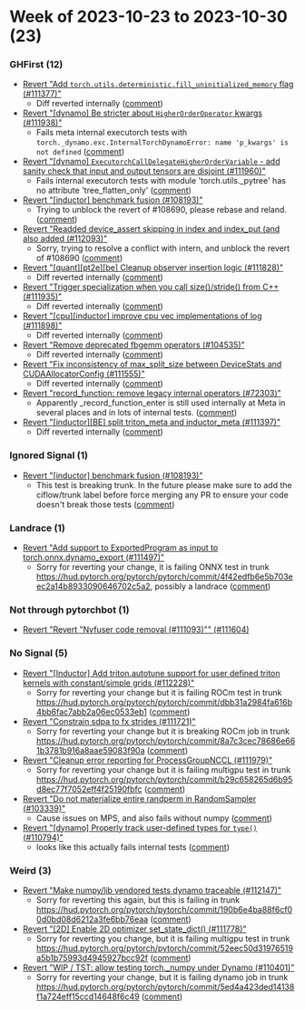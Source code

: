 # Week of 2023-10-23 to 2023-10-30 (23)

### GHFirst (12)

- [Revert "Add `torch.utils.deterministic.fill_uninitialized_memory` flag (#111377)"](https://github.com/pytorch/pytorch/commit/ace2713d1eee0fc6a6c110782cf60a9b8aff6a69)
  - Diff reverted internally ([comment](https://github.com/pytorch/pytorch/pull/111377#issuecomment-1784179040))
- [Revert "[dynamo] Be stricter about `HigherOrderOperator` kwargs (#111938)"](https://github.com/pytorch/pytorch/commit/c67236a05de55e04eb3e9c8a1087bf13b19324ac)
  - Fails meta internal executorch tests with `torch._dynamo.exc.InternalTorchDynamoError: name 'p_kwargs' is not defined` ([comment](https://github.com/pytorch/pytorch/pull/111938#issuecomment-1783538268))
- [Revert "[dynamo] `ExecutorchCallDelegateHigherOrderVariable` - add sanity check that input and output tensors are disjoint (#111960)"](https://github.com/pytorch/pytorch/commit/089e7aa4ac97a6557b488e4d4020dc10656d91ef)
  - Fails internal executorch tests with module 'torch.utils._pytree' has no attribute 'tree_flatten_only' ([comment](https://github.com/pytorch/pytorch/pull/111960#issuecomment-1783532843))
- [Revert "[inductor] benchmark fusion (#108193)"](https://github.com/pytorch/pytorch/commit/64fd027f2e0ee743235f9339f97b3a9224527cae)
  - Trying to unblock the revert of #108690, please rebase and reland. ([comment](https://github.com/pytorch/pytorch/pull/108193#issuecomment-1782157638))
- [Revert "Readded device_assert skipping in index and index_put (and also added (#112093)"](https://github.com/pytorch/pytorch/commit/0a3199dd7e12b6515bc6f3952b927f7b7f761aac)
  - Sorry, trying to resolve a conflict with intern, and unblock the revert of #108690 ([comment](https://github.com/pytorch/pytorch/pull/112093#issuecomment-1782154814))
- [Revert "[quant][pt2e][be] Cleanup observer insertion logic (#111828)"](https://github.com/pytorch/pytorch/commit/797d7100de3dd22db097225bd1e700ce4f047158)
  - Diff reverted internally ([comment](https://github.com/pytorch/pytorch/pull/111828#issuecomment-1782154648))
- [Revert "Trigger specialization when you call size()/stride() from C++ (#111935)"](https://github.com/pytorch/pytorch/commit/22221c6d60613e498aa67b7f7f0f83ec97e35b8a)
  - Diff reverted internally ([comment](https://github.com/pytorch/pytorch/pull/111935#issuecomment-1782107024))
- [Revert "[cpu][inductor] improve cpu vec implementations of log (#111898)"](https://github.com/pytorch/pytorch/commit/d641450180f483e772d51dce57b1f050c19b10df)
  - Diff reverted internally ([comment](https://github.com/pytorch/pytorch/pull/111898#issuecomment-1780263780))
- [Revert "Remove deprecated fbgemm operators (#104535)"](https://github.com/pytorch/pytorch/commit/5ce8002d24d357a259598937d13e1b8ab3bcdcab)
  - Diff reverted internally ([comment](https://github.com/pytorch/pytorch/pull/104535#issuecomment-1779650412))
- [Revert "Fix inconsistency of max_split_size between DeviceStats and CUDAAllocatorConfig (#111555)"](https://github.com/pytorch/pytorch/commit/247f39f6039deffebb49b3fbe41b29d9e3a6bfb4)
  - Diff reverted internally ([comment](https://github.com/pytorch/pytorch/pull/111555#issuecomment-1779438172))
- [Revert "record_function: remove legacy internal operators (#72303)"](https://github.com/pytorch/pytorch/commit/b0087b4cf7a523921050eeb223eaf8bc27f185f9)
  - Apparently _record_function_enter is still used internally at Meta in several places and in lots of internal tests. ([comment](https://github.com/pytorch/pytorch/pull/72303#issuecomment-1777942975))
- [Revert "[inductor][BE] split triton_meta and inductor_meta (#111397)"](https://github.com/pytorch/pytorch/commit/e62c887babea75b4966c4ec3cef292229df81076)
  - Diff reverted internally ([comment](https://github.com/pytorch/pytorch/pull/111397#issuecomment-1776282039))

### Ignored Signal (1)

- [Revert "[inductor] benchmark fusion (#108193)"](https://github.com/pytorch/pytorch/commit/485cc0faaef207736b988045df06e197852e4933)
  - This test is breaking trunk. In the future please make sure to add the ciflow/trunk label before force merging any PR to ensure your code doesn't break those tests ([comment](https://github.com/pytorch/pytorch/pull/108193#issuecomment-1781473282))

### Landrace (1)

- [Revert "Add support to ExportedProgram as input to torch.onnx.dynamo_export (#111497)"](https://github.com/pytorch/pytorch/commit/5120c97f326704054f2f2de18910d8deed2a3e58)
  - Sorry for reverting your change, it is failing ONNX test in trunk https://hud.pytorch.org/pytorch/pytorch/commit/4f42edfb6e5b703eec2a14b8933090646702c5a2, possibly a landrace ([comment](https://github.com/pytorch/pytorch/pull/111497#issuecomment-1778519212))

### Not through pytorchbot (1)

- [Revert "Revert "Nvfuser code removal (#111093)"" (#111604)](https://github.com/pytorch/pytorch/commit/39c09d4da66d8a52de5f44701aab46a72b568d0d)

### No Signal (5)

- [Revert "[Inductor] Add triton.autotune support for user defined triton kernels with constant/simple grids (#112228)"](https://github.com/pytorch/pytorch/commit/8d44999183e564e849519215f423a8ea5c4918ea)
  - Sorry for reverting your change but it is failing ROCm test in trunk https://hud.pytorch.org/pytorch/pytorch/commit/dbb31a2984fa616b4bb6fac7abb2a06ec0533eb1 ([comment](https://github.com/pytorch/pytorch/pull/112228#issuecomment-1783660326))
- [Revert "Constrain sdpa to fx strides (#111721)"](https://github.com/pytorch/pytorch/commit/55ab9932f508466bc3f3e2c96de24dce07e27130)
  - Sorry for reverting your change but it is breaking ROCm job in trunk https://hud.pytorch.org/pytorch/pytorch/commit/8a7c3cec78686e661b3781b916a8aae59083f90a ([comment](https://github.com/pytorch/pytorch/pull/111721#issuecomment-1782064133))
- [Revert "Cleanup error reporting for ProcessGroupNCCL (#111979)"](https://github.com/pytorch/pytorch/commit/abe172e268b007a0b59cfaa1b19cb0b822eaf52a)
  - Sorry for reverting your change but it is failing multigpu test in trunk https://hud.pytorch.org/pytorch/pytorch/commit/b29c658265d6b95d8ec77f7052eff4f25190fbfc ([comment](https://github.com/pytorch/pytorch/pull/111979#issuecomment-1781919184))
- [Revert "Do not materialize entire randperm in RandomSampler (#103339)"](https://github.com/pytorch/pytorch/commit/3a284dae30e1de15d18372c6b448ac67c13d9040)
  - Cause issues on MPS, and also fails without numpy ([comment](https://github.com/pytorch/pytorch/pull/103339#issuecomment-1781705172))
- [Revert "[dynamo] Properly track user-defined types for `type()` (#110794)"](https://github.com/pytorch/pytorch/commit/53444687120b47be9af2fa0e758d3319d8be3d2c)
  - looks like this actually fails internal tests ([comment](https://github.com/pytorch/pytorch/pull/110794#issuecomment-1778002262))

### Weird (3)

- [Revert "Make numpy/lib vendored tests dynamo traceable (#112147)"](https://github.com/pytorch/pytorch/commit/4a94f77c8ec9346e05862cdf0d552e77f34d0e79)
  - Sorry for reverting this again, but this is failing in trunk https://hud.pytorch.org/pytorch/pytorch/commit/190b6e4ba88f6cf00d0bd08d6212a3fe6bb76eaa ([comment](https://github.com/pytorch/pytorch/pull/112147#issuecomment-1782056995))
- [Revert "[2D] Enable 2D optimizer set_state_dict() (#111778)"](https://github.com/pytorch/pytorch/commit/d8e19bb03a42e0c8507aca337a2805d8354f000a)
  - Sorry for reverting you change, but it is failing multigpu test in trunk https://hud.pytorch.org/pytorch/pytorch/commit/52eec50d31976519a5b1b75993d4945927bcc92f ([comment](https://github.com/pytorch/pytorch/pull/111778#issuecomment-1780227820))
- [Revert "WIP / TST: allow testing torch._numpy under Dynamo (#110401)"](https://github.com/pytorch/pytorch/commit/7e654c8f885907a5d0eeedb2d7c71c4909f9500c)
  - Sorry for reverting your change, but it is failing dynamo job in trunk https://hud.pytorch.org/pytorch/pytorch/commit/5ed4a423ded14138f1a724eff15ccd14648f6c49 ([comment](https://github.com/pytorch/pytorch/pull/110401#issuecomment-1779811943))
